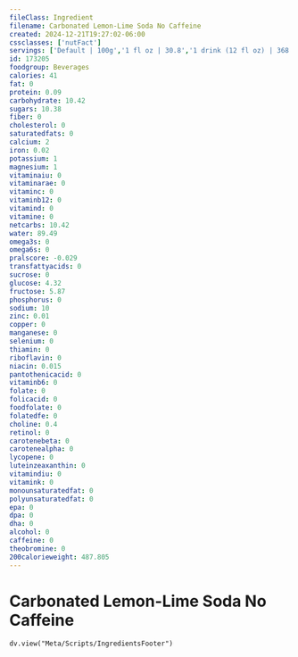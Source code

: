 ```yaml
---
fileClass: Ingredient
filename: Carbonated Lemon-Lime Soda No Caffeine
created: 2024-12-21T19:27:02-06:00
cssclasses: ['nutFact']
servings: ['Default | 100g','1 fl oz | 30.8','1 drink (12 fl oz) | 368','1 drink, small (16 fl oz) | 491','1 drink, medium (22 fl oz) | 675','1 drink, large (32 fl oz) | 982','1 drink, extra large (44 fl oz) | 1351']
id: 173205
foodgroup: Beverages
calories: 41
fat: 0
protein: 0.09
carbohydrate: 10.42
sugars: 10.38
fiber: 0
cholesterol: 0
saturatedfats: 0
calcium: 2
iron: 0.02
potassium: 1
magnesium: 1
vitaminaiu: 0
vitaminarae: 0
vitaminc: 0
vitaminb12: 0
vitamind: 0
vitamine: 0
netcarbs: 10.42
water: 89.49
omega3s: 0
omega6s: 0
pralscore: -0.029
transfattyacids: 0
sucrose: 0
glucose: 4.32
fructose: 5.87
phosphorus: 0
sodium: 10
zinc: 0.01
copper: 0
manganese: 0
selenium: 0
thiamin: 0
riboflavin: 0
niacin: 0.015
pantothenicacid: 0
vitaminb6: 0
folate: 0
folicacid: 0
foodfolate: 0
folatedfe: 0
choline: 0.4
retinol: 0
carotenebeta: 0
carotenealpha: 0
lycopene: 0
luteinzeaxanthin: 0
vitamindiu: 0
vitamink: 0
monounsaturatedfat: 0
polyunsaturatedfat: 0
epa: 0
dpa: 0
dha: 0
alcohol: 0
caffeine: 0
theobromine: 0
200calorieweight: 487.805
---
```


# Carbonated Lemon-Lime Soda No Caffeine

```dataviewjs
dv.view("Meta/Scripts/IngredientsFooter")
```